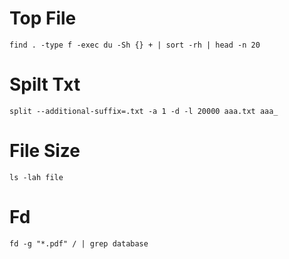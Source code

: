 # Top File

```shell
find . -type f -exec du -Sh {} + | sort -rh | head -n 20
```

# Spilt Txt

```shell
split --additional-suffix=.txt -a 1 -d -l 20000 aaa.txt aaa_
```

# File Size

```shell
ls -lah file
```

# Fd

```shell
fd -g "*.pdf" / | grep database
```